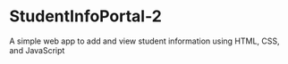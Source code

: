 # StudentInfoPortal-2
A simple web app to add and view student information using HTML, CSS, and JavaScript
